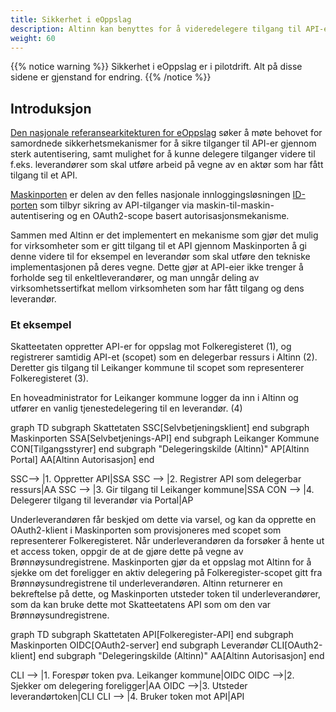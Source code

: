 ```yaml
---
title: Sikkerhet i eOppslag
description: Altinn kan benyttes for å videredelegere tilgang til API-er sikret med Maskinporten
weight: 60
---
```


{{% notice warning  %}}
Sikkerhet i eOppslag er i pilotdrift. Alt på disse sidene er gjenstand for endring. 
{{% /notice %}}

## Introduksjon

[Den nasjonale referansearkitekturen for eOppslag](https://doc.difi.no/nasjonal-arkitektur/nab_referanse_arkitekturer_eoppslag/#_l%C3%B8sningsm%C3%B8nstre_logiske_beskrivelser_med_arkitekturbyggeklosser_og_aktuelle_l%C3%B8sningsbyggeklosser) søker å møte behovet for samordnede sikkerhetsmekanismer for å sikre tilganger til API-er gjennom sterk autentisering, samt mulighet for å kunne delegere tilganger videre til f.eks. leverandører som skal utføre arbeid på vegne av en aktør som har fått tilgang til et API.

[Maskinporten](https://difi.github.io/felleslosninger/oidc_guide_maskinporten.html) er delen av den felles nasjonale innloggingsløsningen [ID-porten](https://www.difi.no/fagomrader-og-tjenester/difis-felleslosninger/id-porten) som tilbyr sikring av API-tilganger via maskin-til-maskin-autentisering og en OAuth2-scope basert autorisasjonsmekanisme.

Sammen med Altinn er det implementert en mekanisme som gjør det mulig for virksomheter som er gitt tilgang til et API gjennom Maskinporten å gi denne videre til for eksempel en leverandør som skal utføre den tekniske implementasjonen på deres vegne. Dette gjør at API-eier ikke trenger å forholde seg til enkeltleverandører, og man unngår deling av virksomhetssertifkat mellom virksomheten som har fått tilgang og dens leverandør.

### Et eksempel
Skatteetaten oppretter API-er for oppslag mot Folkeregisteret (1), og registrerer samtidig API-et (scopet) som en delegerbar ressurs i Altinn (2). Deretter gis tilgang til Leikanger kommune til scopet som representerer Folkeregisteret (3). 

En hoveadministrator for Leikanger kommune logger da inn i Altinn og utfører en vanlig tjenestedelegering til en leverandør. (4)

<div class="mermaid my-4">
graph TD
  subgraph Skattetaten
    SSC[Selvbetjeningsklient]
  end
  subgraph Maskinporten
    SSA[Selvbetjenings-API]
  end
  subgraph Leikanger Kommune
     CON[Tilgangsstyrer]
  end
  subgraph "Delegeringskilde (Altinn)"
     AP[Altinn Portal]
     AA[Altinn Autorisasjon]
  end

  SSC--> |1. Oppretter API|SSA
  SSC --> |2. Registrer API som delegerbar ressurs|AA
  SSC --> |3. Gir tilgang til Leikanger kommune|SSA
  CON --> |4. Delegerer tilgang til leverandør via Portal|AP
  </div>

Underleverandøren får beskjed om dette via varsel, og kan da opprette en OAuth2-klient i Maskinporten som provisjoneres med scopet som representerer Folkeregisteret. Når underleverandøren da forsøker å hente ut et access token, oppgir de at de gjøre dette på vegne av Brønnøysundregistrene. Maskinporten gjør da et oppslag mot Altinn for å sjekke om det foreligger en aktiv delegering på Folkeregister-scopet gitt fra Brønnøysundregistrene til underleverandøren. Altinn returnerer en bekreftelse på dette, og Maskinporten utsteder token til underleverandører, som da kan bruke dette mot Skatteetatens API som om den var Brønnøysundregistrene.

<div class="mermaid my-4">
graph TD
  subgraph Skattetaten
    API[Folkeregister-API]
  end
  subgraph Maskinporten
    OIDC[OAuth2-server]
  end
  subgraph Leverandør
     CLI[OAuth2-klient]
  end
  subgraph "Delegeringskilde (Altinn)"
     AA[Altinn Autorisasjon]
  end

  CLI --> |1. Forespør token pva. Leikanger kommune|OIDC
  OIDC -->|2. Sjekker om delegering foreligger|AA
  OIDC -->|3. Utsteder leverandørtoken|CLI
  CLI --> |4. Bruker token mot API|API
</div>

<script>
mermaidConfig = {
    theme: "default",
    fontFamily: "DIN-reg",
    flowchart: { 
            useMaxWidth: true,
            bottomMarginAdj: 50
    },
    themeCSS: 
       /* ".node rect { fill: #0062BA; }"+*/
        ".node rect { fill: #1EAEF7; }"+
        ".node .label { color: white }"+
        ".cluster rect { fill: #EFEFEF !important; stroke: #1EAEF7 !important }"+
        ".edgeLabel { background: #fff; padding: 0.3rem }"
}
</script>